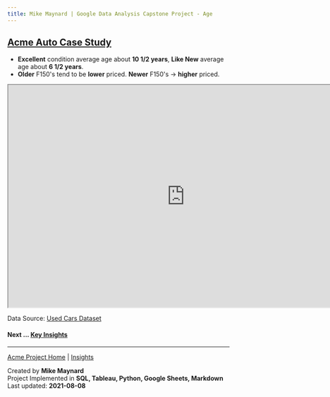 ```yaml
---
title: Mike Maynard | Google Data Analysis Capstone Project - Age
---
```

## [Acme Auto Case Study](../)

* **Excellent** condition average age about **10 1/2 years**, **Like New** average age about **6 1/2 years**.
* **Older** F150's tend to be **lower** priced. **Newer** F150's -> **higher** priced.

<IFRAME SRC="https://public.tableau.com/views/capstone_16278859884250/age_dash?:language=en-US&:display_count=n&:origin=viz_share_link&:showVizHome=no&:embed=true" WIDTH=800 HEIGHT=505></IFRAME>

Data Source: [Used Cars Dataset](https://www.kaggle.com/austinreese/craigslist-carstrucks-data)

#### Next ... [Key Insights](../insights.html)

---
[Acme Project Home](../) | [Insights](../insights.html)

Created by **Mike Maynard**<BR>
Project Implemented in **SQL, Tableau, Python, Google Sheets, Markdown**<BR>
Last updated:  **2021-08-08**
